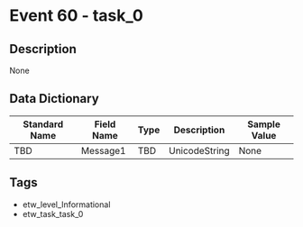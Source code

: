 # Event 60 - task_0

## Description
None

## Data Dictionary
|Standard Name|Field Name|Type|Description|Sample Value|
|---|---|---|---|---|
|TBD|Message1|TBD|UnicodeString|None|None|

## Tags
* etw_level_Informational
* etw_task_task_0